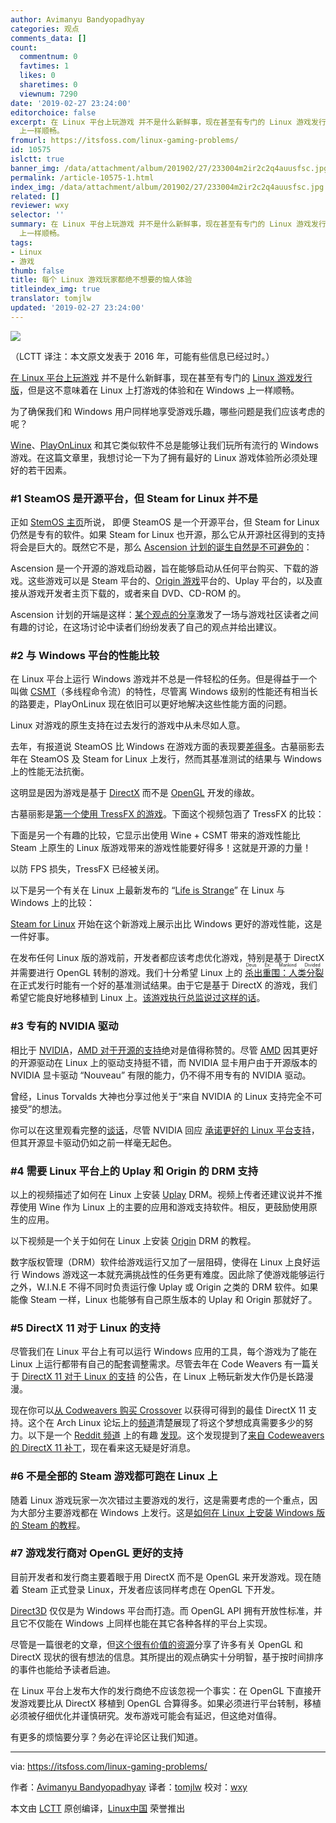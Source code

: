```yaml
---
author: Avimanyu Bandyopadhyay
categories: 观点
comments_data: []
count:
  commentnum: 0
  favtimes: 1
  likes: 0
  sharetimes: 0
  viewnum: 7290
date: '2019-02-27 23:24:00'
editorchoice: false
excerpt: 在 Linux 平台上玩游戏 并不是什么新鲜事，现在甚至有专门的 Linux 游戏发行版，但是这不意味着在 Linux 上打游戏的体验和在 Windows
  上一样顺畅。
fromurl: https://itsfoss.com/linux-gaming-problems/
id: 10575
islctt: true
banner_img: /data/attachment/album/201902/27/233004m2ir2c2q4auusfsc.jpg
permalink: /article-10575-1.html
index_img: /data/attachment/album/201902/27/233004m2ir2c2q4auusfsc.jpg.thumb.jpg
related: []
reviewer: wxy
selector: ''
summary: 在 Linux 平台上玩游戏 并不是什么新鲜事，现在甚至有专门的 Linux 游戏发行版，但是这不意味着在 Linux 上打游戏的体验和在 Windows
  上一样顺畅。
tags:
- Linux
- 游戏
thumb: false
title: 每个 Linux 游戏玩家都绝不想要的恼人体验
titleindex_img: true
translator: tomjlw
updated: '2019-02-27 23:24:00'
---
```


![](/data/attachment/album/201902/27/233004m2ir2c2q4auusfsc.jpg)


（LCTT 译注：本文原文发表于 2016 年，可能有些信息已经过时。）


[在 Linux 平台上玩游戏](https://itsfoss.com/linux-gaming-guide/) 并不是什么新鲜事，现在甚至有专门的 [Linux 游戏发行版](https://itsfoss.com/linux-gaming-distributions/)，但是这不意味着在 Linux 上打游戏的体验和在 Windows 上一样顺畅。


为了确保我们和 Windows 用户同样地享受游戏乐趣，哪些问题是我们应该考虑的呢？


[Wine](https://itsfoss.com/use-windows-applications-linux/)、[PlayOnLinux](https://www.playonlinux.com/en/) 和其它类似软件不总是能够让我们玩所有流行的 Windows 游戏。在这篇文章里，我想讨论一下为了拥有最好的 Linux 游戏体验所必须处理好的若干因素。


### #1 SteamOS 是开源平台，但 Steam for Linux 并不是


正如 [StemOS 主页](http://store.steampowered.com/steamos/)所说， 即便 SteamOS 是一个开源平台，但 Steam for Linux 仍然是专有的软件。如果 Steam for Linux 也开源，那么它从开源社区得到的支持将会是巨大的。既然它不是，那么 [Ascension 计划的诞生自然是不可避免的](http://www.ibtimes.co.uk/reddit-users-want-replace-steam-open-source-game-launcher-project-ascension-1498999)：






Ascension 是一个开源的游戏启动器，旨在能够启动从任何平台购买、下载的游戏。这些游戏可以是 Steam 平台的、[Origin 游戏](https://www.origin.com/)平台的、Uplay 平台的，以及直接从游戏开发者主页下载的，或者来自 DVD、CD-ROM 的。


Ascension 计划的开端是这样：[某个观点的分享](https://www.reddit.com/r/pcmasterrace/comments/33xcvm/we_hate_valves_monopoly_over_pc_gaming_why/)激发了一场与游戏社区读者之间有趣的讨论，在这场讨论中读者们纷纷发表了自己的观点并给出建议。


### #2 与 Windows 平台的性能比较


在 Linux 平台上运行 Windows 游戏并不总是一件轻松的任务。但是得益于一个叫做 [CSMT](https://github.com/wine-compholio/wine-staging/wiki/CSMT)（多线程命令流）的特性，尽管离 Windows 级别的性能还有相当长的路要走，PlayOnLinux 现在依旧可以更好地解决这些性能方面的问题。


Linux 对游戏的原生支持在过去发行的游戏中从未尽如人意。


去年，有报道说 SteamOS 比 Windows 在游戏方面的表现要[差得多](http://arstechnica.com/gaming/2015/11/ars-benchmarks-show-significant-performance-hit-for-steamos-gaming/)。古墓丽影去年在 SteamOS 及 Steam for Linux 上发行，然而其基准测试的结果与 Windows 上的性能无法抗衡。






这明显是因为游戏是基于 [DirectX](https://en.wikipedia.org/wiki/DirectX) 而不是 [OpenGL](https://en.wikipedia.org/wiki/OpenGL) 开发的缘故。


古墓丽影是[第一个使用 TressFX 的游戏](https://www.gamingonlinux.com/articles/tomb-raider-released-for-linux-video-thoughts-port-report-included-the-first-linux-game-to-use-tresfx.7124)。下面这个视频包涵了 TressFX 的比较：






下面是另一个有趣的比较，它显示出使用 Wine + CSMT 带来的游戏性能比 Steam 上原生的 Linux 版游戏带来的游戏性能要好得多！这就是开源的力量！






以防 FPS 损失，TressFX 已经被关闭。


以下是另一个有关在 Linux 上最新发布的 “[Life is Strange](http://lifeisstrange.com/)” 在 Linux 与 Windows 上的比较：






[Steam for Linux](https://itsfoss.com/install-steam-ubuntu-linux/) 开始在这个新游戏上展示出比 Windows 更好的游戏性能，这是一件好事。


在发布任何 Linux 版的游戏前，开发者都应该考虑优化游戏，特别是基于 DirectX 并需要进行 OpenGL 转制的游戏。我们十分希望 Linux 上的<ruby> <a href="https://itsfoss.com/deus-ex-mankind-divided-linux/">  杀出重围：人类分裂 </a> <rt>  Deus Ex: Mankind Divided </rt></ruby> 在正式发行时能有一个好的基准测试结果。由于它是基于 DirectX 的游戏，我们希望它能良好地移植到 Linux 上。[该游戏执行总监说过这样的话](http://wccftech.com/deus-ex-mankind-divided-director-console-ports-on-pc-is-disrespectful/)。


### #3 专有的 NVIDIA 驱动


相比于 [NVIDIA](http://nvidia.com/)，[AMD 对于开源的支持](http://developer.amd.com/tools-and-sdks/open-source/)绝对是值得称赞的。尽管 [AMD](http://amd.com/) 因其更好的开源驱动在 Linux 上的驱动支持挺不错，而 NVIDIA 显卡用户由于开源版本的 NVIDIA 显卡驱动 “Nouveau” 有限的能力，仍不得不用专有的 NVIDIA 驱动。


曾经，Linus Torvalds 大神也分享过他关于“来自 NVIDIA 的 Linux 支持完全不可接受”的想法。






你可以在这里观看完整的[谈话](https://youtu.be/MShbP3OpASA)，尽管 NVIDIA 回应 [承诺更好的 Linux 平台支持](https://itsfoss.com/nvidia-optimus-support-linux/)，但其开源显卡驱动仍如之前一样毫无起色。


### #4 需要 Linux 平台上的 Uplay 和 Origin 的 DRM 支持






以上的视频描述了如何在 Linux 上安装 [Uplay](http://uplay.com/) DRM。视频上传者还建议说并不推荐使用 Wine 作为 Linux 上的主要的应用和游戏支持软件。相反，更鼓励使用原生的应用。


以下视频是一个关于如何在 Linux 上安装 [Origin](http://origin.com/) DRM 的教程。






数字版权管理（DRM）软件给游戏运行又加了一层阻碍，使得在 Linux 上良好运行 Windows 游戏这一本就充满挑战性的任务更有难度。因此除了使游戏能够运行之外，W.I.N.E 不得不同时负责运行像 Uplay 或 Origin 之类的 DRM 软件。如果能像 Steam 一样，Linux 也能够有自己原生版本的 Uplay 和 Origin 那就好了。


### #5 DirectX 11 对于 Linux 的支持


尽管我们在 Linux 平台上有可以运行 Windows 应用的工具，每个游戏为了能在 Linux 上运行都带有自己的配套调整需求。尽管去年在 Code Weavers 有一篇关于 [DirectX 11 对于 Linux 的支持](http://www.pcworld.com/article/2940470/hey-gamers-directx-11-is-coming-to-linux-thanks-to-codeweavers-and-wine.html) 的公告，在 Linux 上畅玩新发大作仍是长路漫漫。


现在你可以[从 Codweavers 购买 Crossover](https://itsfoss.com/deal-run-windows-software-and-games-on-linux-with-crossover-15-66-off/) 以获得可得到的最佳 DirectX 11 支持。这个在 Arch Linux 论坛上的[频道](https://bbs.archlinux.org/viewtoindex_img.php?id=214771)清楚展现了将这个梦想成真需要多少的努力。以下是一个 [Reddit 频道](https://www.reddit.com/r/linux_gaming/comments/3ap3uu/directx_11_support_coming_to_codeweavers/) 上的有趣 [发现](https://ghostbin.com/paste/sy3e2)。这个发现提到了[来自 Codeweavers 的 DirectX 11 补丁](https://www.codeweavers.com/about/blogs/caron/2015/12/10/directx-11-really-james-didnt-lie)，现在看来这无疑是好消息。


### #6 不是全部的 Steam 游戏都可跑在 Linux 上


随着 Linux 游戏玩家一次次错过主要游戏的发行，这是需要考虑的一个重点，因为大部分主要游戏都在 Windows 上发行。这是[如何在 Linux 上安装 Windows 版的 Steam 的教程](https://itsfoss.com/linux-gaming-guide/)。


### #7 游戏发行商对 OpenGL 更好的支持


目前开发者和发行商主要着眼于用 DirectX 而不是 OpenGL 来开发游戏。现在随着 Steam 正式登录 Linux，开发者应该同样考虑在 OpenGL 下开发。


[Direct3D](https://en.wikipedia.org/wiki/Direct3D) 仅仅是为 Windows 平台而打造。而 OpenGL API 拥有开放性标准，并且它不仅能在 Windows 上同样也能在其它各种各样的平台上实现。


尽管是一篇很老的文章，但[这个很有价值的资源](http://blog.wolfire.com/2010/01/Why-you-should-use-OpenGL-and-not-DirectX)分享了许多有关 OpenGL 和 DirectX 现状的很有想法的信息。其所提出的观点确实十分明智，基于按时间排序的事件也能给予读者启迪。


在 Linux 平台上发布大作的发行商绝不应该忽视一个事实：在 OpenGL 下直接开发游戏要比从 DirectX 移植到 OpenGL 合算得多。如果必须进行平台转制，移植必须被仔细优化并谨慎研究。发布游戏可能会有延迟，但这绝对值得。


有更多的烦恼要分享？务必在评论区让我们知道。




---


via: <https://itsfoss.com/linux-gaming-problems/>


作者：[Avimanyu Bandyopadhyay](https://itsfoss.com/author/avimanyu/) 译者：[tomjlw](https://github.com/tomjlw) 校对：[wxy](https://github.com/wxy)


本文由 [LCTT](https://github.com/LCTT/TranslateProject) 原创编译，[Linux中国](https://linux.cn/) 荣誉推出